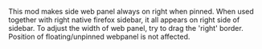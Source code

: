 
This mod makes side web panel always on right when pinned.
When used together with right native firefox sidebar, it all appears on right side of sidebar.
To adjust the width of web panel, try to drag the 'right' border.
Position of floating/unpinned webpanel is not affected.
